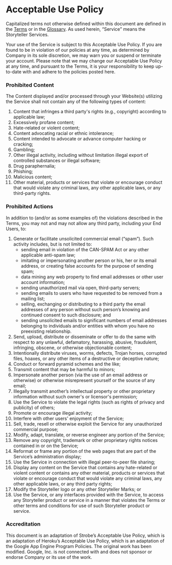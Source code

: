 # Acceptable Use Policy

Capitalized terms not otherwise defined within this document are defined in the [Terms][1] or in the [Glossary][2]. As used herein, “Service” means the Storyteller Services.

Your use of the Service is subject to this Acceptable Use Policy. If you are found to be in violation of our policies at any time, as determined by Company in its sole discretion, we may warn you or suspend or terminate your account. Please note that we may change our Acceptable Use Policy at any time, and pursuant to the Terms, it is your responsibility to keep up-to-date with and adhere to the policies posted here.

### Prohibited Content

The Content displayed and/or processed through your Website(s) utilizing the Service shall not contain any of the following types of content:

 1. Content that infringes a third party's rights (e.g., copyright) according to applicable law;
 2. Excessively profane content;
 3. Hate-related or violent content;
 4. Content advocating racial or ethnic intolerance;
 5. Content intended to advocate or advance computer hacking or cracking;
 6. Gambling;
 7. Other illegal activity, including without limitation illegal export of controlled substances or illegal software;
 8. Drug paraphernalia;
 9. Phishing;
 10. Malicious content;
 11. Other material, products or services that violate or encourage conduct that would violate any criminal laws, any other applicable laws, or any third-party rights.

### Prohibited Actions

In addition to (and/or as some examples of) the violations described in the Terms, you may not and may not allow any third party, including your End Users, to:

 1. Generate or facilitate unsolicited commercial email (“spam”). Such activity includes, but is not limited to:
    * sending email in violation of the CAN-SPAM Act or any other applicable anti-spam law;
    * imitating or impersonating another person or his, her or its email address, or creating false accounts for the purpose of sending spam;
    * data mining any web property to find email addresses or other user account information;
    * sending unauthorized mail via open, third-party servers;
    * sending emails to users who have requested to be removed from a mailing list;
    * selling, exchanging or distributing to a third party the email addresses of any person without such person’s knowing and continued consent to such disclosure; and
    * sending unsolicited emails to significant numbers of email addresses belonging to individuals and/or entities with whom you have no preexisting relationship.
 2. Send, upload, distribute or disseminate or offer to do the same with respect to any unlawful, defamatory, harassing, abusive, fraudulent, infringing, obscene, or otherwise objectionable content;
 3. Intentionally distribute viruses, worms, defects, Trojan horses, corrupted files, hoaxes, or any other items of a destructive or deceptive nature;
 4. Conduct or forward pyramid schemes and the like;
 5. Transmit content that may be harmful to minors;
 6. Impersonate another person (via the use of an email address or otherwise) or otherwise misrepresent yourself or the source of any email;
 7. Illegally transmit another’s intellectual property or other proprietary information without such owner's or licensor's permission;
 8. Use the Service to violate the legal rights (such as rights of privacy and publicity) of others;
 9. Promote or encourage illegal activity;
 10. Interfere with other users' enjoyment of the Service;
 11. Sell, trade, resell or otherwise exploit the Service for any unauthorized commercial purpose;
 12. Modify, adapt, translate, or reverse engineer any portion of the Service;
 13. Remove any copyright, trademark or other proprietary rights notices contained in or on the Service;
 14. Reformat or frame any portion of the web pages that are part of the Service’s administration display;
 15. Use the Service in connection with illegal peer-to-peer file sharing;
 16. Display any content on the Service that contains any hate-related or violent content or contains any other material, products or services that violate or encourage conduct that would violate any criminal laws, any other applicable laws, or any third party rights;
 17. Modify the Storyteller logo or any other Storyteller Marks; or
 18. Use the Service, or any interfaces provided with the Service, to access any Storyteller product or service in a manner that violates the Terms or other terms and conditions for use of such Storyteller product or service.

### Accreditation

This document is an adaptation of Strobe’s Acceptable Use Policy, which is an adaptation of Heroku’s Acceptable Use Policy, which is an adaptation of the Google App Engine Program Policies. The original work has been modified. Google, Inc. is not connected with and does not sponsor or endorse Company or its use of the work.

[1]: http://www.storytellerhq.com/legal/terms-of-service
[2]: http://www.storytellerhq.com/legal/glossary